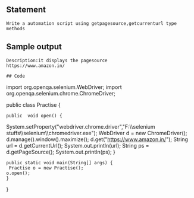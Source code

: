 ## Statement 
```
Write a automation script using getpagesource,getcurrenturl type methods
```
## Sample output
```
Description:it displays the pagesource 
https://www.amazon.in/

## Code
```
import org.openqa.selenium.WebDriver;
import org.openqa.selenium.chrome.ChromeDriver;

public class Practise {

	 
	public  void open() {
   System.setProperty("webdriver.chrome.driver","F:\\\\selenium stuffs\\\\selenium\\\\chromedriver.exe");
   WebDriver d = new ChromeDriver();
   d.manage().window().maximize();
    d.get("https://www.amazon.in/");
    String url = d.getCurrentUrl();
    System.out.println(url);
    String ps = d.getPageSource();
    System.out.println(ps);
	}
    
	public static void main(String[] args) {
     Practise o = new Practise(); 
	o.open();
	}
}
```
